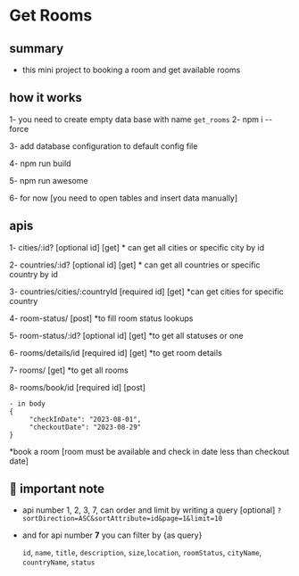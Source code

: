 # Get Rooms

## summary
- this mini project to booking a room and get available rooms 

## how it works
1- you need to create empty data base with name `get_rooms`
2- npm i --force

3- add database configuration to default config file 

4- npm run build 

5- npm run awesome

6- for now [you need to open tables and insert data manually]

## apis 
1- cities/:id?   [optional id] [get]
    * can get all cities or specific city by id

2- countries/:id? [optional id] [get]
    * can get all countries or specific country by id

3- countries/cities/:countryId  [required id] [get]
    *can get cities for specific country

4- room-status/  [post]
    *to fill room status lookups
    
5- room-status/:id? [optional id] [get]
    *to get all statuses or one


6- rooms/details/id [required id] [get]
    *to get room details

7- rooms/ [get]
    *to get all rooms

8- rooms/book/id [required id] [post]

    - in body
    {
         "checkInDate": "2023-08-01",
         "checkoutDate": "2023-08-29"
    } 

*book a room [room must be available and check in date less than checkout date]

## 📒 important note

- api number 1, 2, 3, 7,
 can order and limit by writing a query [optional]
    ``?sortDirection=ASC&sortAttribute=id&page=1&limit=10``

- and for api number  **7** you can filter by  {as query}

    `id`, `name`, `title`, `description`, `size`,`location`, `roomStatus`, `cityName`, `countryName`, `status`


